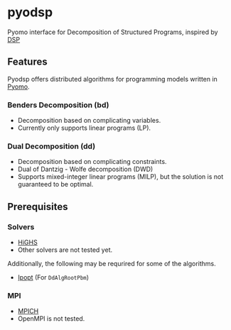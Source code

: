 # pyodsp
Pyomo interface for Decomposition of Structured Programs, inspired by [DSP](https://github.com/Argonne-National-Laboratory/DSP)

## Features
Pyodsp offers distributed algorithms for programming models written in [Pyomo](https://www.pyomo.org/).

### Benders Decomposition (bd)
- Decomposition based on complicating variables.
- Currently only supports linear programs (LP).
### Dual Decomposition (dd)
- Decomposition based on complicating constraints.
- Dual of Dantzig - Wolfe decomposition (DWD)
- Supports mixed-integer linear programs (MILP), but the solution is not guaranteed to be optimal.

## Prerequisites
### Solvers
- [HiGHS](https://highs.dev/)
- Other solvers are not tested yet.

Additionally, the following may be requrired for some of the algorithms.
- [Ipopt](https://github.com/coin-or/Ipopt) (For `DdAlgRootPbm`)

### MPI
- [MPICH](https://www.mpich.org/)
- OpenMPI is not tested.
